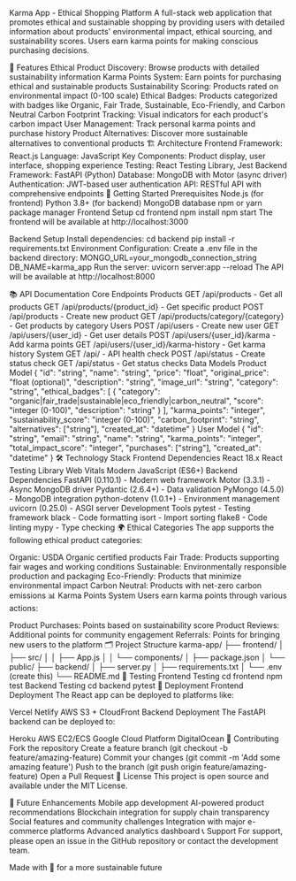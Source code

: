 Karma App - Ethical Shopping Platform
A full-stack web application that promotes ethical and sustainable shopping by providing users with detailed information about products' environmental impact, ethical sourcing, and sustainability scores. Users earn karma points for making conscious purchasing decisions.

🌱 Features
Ethical Product Discovery: Browse products with detailed sustainability information
Karma Points System: Earn points for purchasing ethical and sustainable products
Sustainability Scoring: Products rated on environmental impact (0-100 scale)
Ethical Badges: Products categorized with badges like Organic, Fair Trade, Sustainable, Eco-Friendly, and Carbon Neutral
Carbon Footprint Tracking: Visual indicators for each product's carbon impact
User Management: Track personal karma points and purchase history
Product Alternatives: Discover more sustainable alternatives to conventional products
🏗️ Architecture
Frontend
Framework: React.js
Language: JavaScript
Key Components: Product display, user interface, shopping experience
Testing: React Testing Library, Jest
Backend
Framework: FastAPI (Python)
Database: MongoDB with Motor (async driver)
Authentication: JWT-based user authentication
API: RESTful API with comprehensive endpoints
🚀 Getting Started
Prerequisites
Node.js (for frontend)
Python 3.8+ (for backend)
MongoDB database
npm or yarn package manager
Frontend Setup
cd frontend
npm install
npm start
The frontend will be available at http://localhost:3000

Backend Setup
Install dependencies:
cd backend
pip install -r requirements.txt
Environment Configuration: Create a .env file in the backend directory:
MONGO_URL=your_mongodb_connection_string
DB_NAME=karma_app
Run the server:
uvicorn server:app --reload
The API will be available at http://localhost:8000

📚 API Documentation
Core Endpoints
Products
GET /api/products - Get all products
GET /api/products/{product_id} - Get specific product
POST /api/products - Create new product
GET /api/products/category/{category} - Get products by category
Users
POST /api/users - Create new user
GET /api/users/{user_id} - Get user details
POST /api/users/{user_id}/karma - Add karma points
GET /api/users/{user_id}/karma-history - Get karma history
System
GET /api/ - API health check
POST /api/status - Create status check
GET /api/status - Get status checks
Data Models
Product Model
{
    "id": "string",
    "name": "string",
    "price": "float",
    "original_price": "float (optional)",
    "description": "string",
    "image_url": "string",
    "category": "string",
    "ethical_badges": [
        {
            "category": "organic|fair_trade|sustainable|eco_friendly|carbon_neutral",
            "score": "integer (0-100)",
            "description": "string"
        }
    ],
    "karma_points": "integer",
    "sustainability_score": "integer (0-100)",
    "carbon_footprint": "string",
    "alternatives": ["string"],
    "created_at": "datetime"
}
User Model
{
    "id": "string",
    "email": "string",
    "name": "string",
    "karma_points": "integer",
    "total_impact_score": "integer",
    "purchases": ["string"],
    "created_at": "datetime"
}
🛠️ Technology Stack
Frontend Dependencies
React 18.x
React Testing Library
Web Vitals
Modern JavaScript (ES6+)
Backend Dependencies
FastAPI (0.110.1) - Modern web framework
Motor (3.3.1) - Async MongoDB driver
Pydantic (2.6.4+) - Data validation
PyMongo (4.5.0) - MongoDB integration
python-dotenv (1.0.1+) - Environment management
uvicorn (0.25.0) - ASGI server
Development Tools
pytest - Testing framework
black - Code formatting
isort - Import sorting
flake8 - Code linting
mypy - Type checking
🌍 Ethical Categories
The app supports the following ethical product categories:

Organic: USDA Organic certified products
Fair Trade: Products supporting fair wages and working conditions
Sustainable: Environmentally responsible production and packaging
Eco-Friendly: Products that minimize environmental impact
Carbon Neutral: Products with net-zero carbon emissions
📊 Karma Points System
Users earn karma points through various actions:

Product Purchases: Points based on sustainability score
Product Reviews: Additional points for community engagement
Referrals: Points for bringing new users to the platform
🗂️ Project Structure
karma-app/
├── frontend/
│   ├── src/
│   │   ├── App.js
│   │   └── components/
│   ├── package.json
│   └── public/
├── backend/
│   ├── server.py
│   ├── requirements.txt
│   └── .env (create this)
└── README.md
🧪 Testing
Frontend Testing
cd frontend
npm test
Backend Testing
cd backend
pytest
🚀 Deployment
Frontend Deployment
The React app can be deployed to platforms like:

Vercel
Netlify
AWS S3 + CloudFront
Backend Deployment
The FastAPI backend can be deployed to:

Heroku
AWS EC2/ECS
Google Cloud Platform
DigitalOcean
🤝 Contributing
Fork the repository
Create a feature branch (git checkout -b feature/amazing-feature)
Commit your changes (git commit -m 'Add some amazing feature')
Push to the branch (git push origin feature/amazing-feature)
Open a Pull Request
📄 License
This project is open source and available under the MIT License.

🔮 Future Enhancements
Mobile app development
AI-powered product recommendations
Blockchain integration for supply chain transparency
Social features and community challenges
Integration with major e-commerce platforms
Advanced analytics dashboard
📞 Support
For support, please open an issue in the GitHub repository or contact the development team.

Made with 💚 for a more sustainable future
